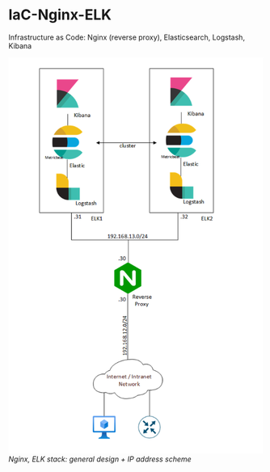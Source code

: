 # IaC-Nginx-ELK
Infrastructure as Code: Nginx (reverse proxy), Elasticsearch, Logstash, Kibana

![alt text](drawings/elk_stack_v02.png)  
*Nginx, ELK stack: general design + IP address scheme*
